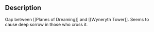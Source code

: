## Description
Gap between [[Planes of Dreaming]] and [[Wyneryth Tower]]. Seems to cause deep sorrow in those who cross it. 